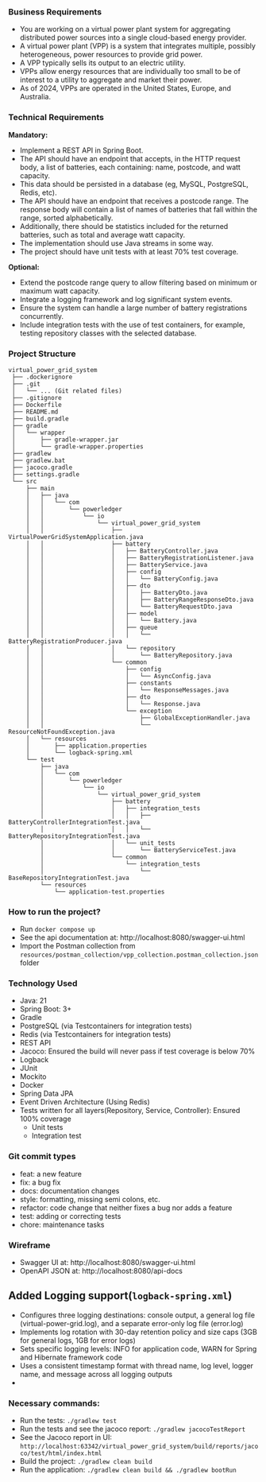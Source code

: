 ### Business Requirements

- You are working on a virtual power plant system for aggregating distributed power sources into a single cloud-based
  energy provider.
- A virtual power plant (VPP) is a system that integrates multiple, possibly heterogeneous, power resources to provide
  grid power.
- A VPP typically sells its output to an electric utility.
- VPPs allow energy resources that are individually too small to be of interest to a utility to aggregate and market
  their power.
- As of 2024, VPPs are operated in the United States, Europe, and Australia.

### Technical Requirements

**Mandatory:**

- Implement a REST API in Spring Boot.
- The API should have an endpoint that accepts, in the HTTP request body, a list of batteries, each containing: name,
  postcode, and watt capacity.
- This data should be persisted in a database (eg, MySQL, PostgreSQL, Redis, etc).
- The API should have an endpoint that receives a postcode range. The response body will contain a list of names of
  batteries that fall within the range, sorted alphabetically.
- Additionally, there should be statistics included for the returned batteries, such as total and average watt capacity.
- The implementation should use Java streams in some way.
- The project should have unit tests with at least 70% test coverage.

**Optional:**

- Extend the postcode range query to allow filtering based on minimum or maximum watt capacity.
- Integrate a logging framework and log significant system events.
- Ensure the system can handle a large number of battery registrations concurrently.
- Include integration tests with the use of test containers, for example, testing repository classes with the selected
  database.

### Project Structure

```
virtual_power_grid_system
 ├── .dockerignore
 ├── .git
 │   └── ... (Git related files)
 ├── .gitignore
 ├── Dockerfile
 ├── README.md
 ├── build.gradle
 ├── gradle
 │   └── wrapper
 │       ├── gradle-wrapper.jar
 │       └── gradle-wrapper.properties
 ├── gradlew
 ├── gradlew.bat
 ├── jacoco.gradle
 ├── settings.gradle
 └── src
     ├── main
     │   ├── java
     │   │   └── com
     │   │       └── powerledger
     │   │           └── io
     │   │               └── virtual_power_grid_system
     │   │                   ├── VirtualPowerGridSystemApplication.java
     │   │                   ├── battery
     │   │                   │   ├── BatteryController.java
     │   │                   │   ├── BatteryRegistrationListener.java
     │   │                   │   ├── BatteryService.java
     │   │                   │   ├── config
     │   │                   │   │   └── BatteryConfig.java
     │   │                   │   ├── dto
     │   │                   │   │   ├── BatteryDto.java
     │   │                   │   │   ├── BatteryRangeResponseDto.java
     │   │                   │   │   └── BatteryRequestDto.java
     │   │                   │   ├── model
     │   │                   │   │   └── Battery.java
     │   │                   │   ├── queue
     │   │                   │   │   └── BatteryRegistrationProducer.java
     │   │                   │   └── repository
     │   │                   │       └── BatteryRepository.java
     │   │                   └── common
     │   │                       ├── config
     │   │                       │   └── AsyncConfig.java
     │   │                       ├── constants
     │   │                       │   └── ResponseMessages.java
     │   │                       ├── dto
     │   │                       │   └── Response.java
     │   │                       └── exception
     │   │                           ├── GlobalExceptionHandler.java
     │   │                           └── ResourceNotFoundException.java
     │   └── resources
     │       ├── application.properties
     │       └── logback-spring.xml
     └── test
         ├── java
         │   └── com
         │       └── powerledger
         │           └── io
         │               └── virtual_power_grid_system
         │                   ├── battery
         │                   │   ├── integration_tests
         │                   │   │   ├── BatteryControllerIntegrationTest.java
         │                   │   │   └── BatteryRepositoryIntegrationTest.java
         │                   │   └── unit_tests
         │                   │       └── BatteryServiceTest.java
         │                   └── common
         │                       └── integration_tests
         │                           └── BaseRepositoryIntegrationTest.java
         └── resources
             └── application-test.properties
```

### How to run the project?

- Run `docker compose up`
- See the api documentation at: http://localhost:8080/swagger-ui.html
- Import the Postman collection from `resources/postman_collection/vpp_collection.postman_collection.json` folder

### Technology Used

- Java: 21
- Spring Boot: 3+
- Gradle
- PostgreSQL (via Testcontainers for integration tests)
- Redis (via Testcontainers for integration tests)
- REST API
- Jacoco: Ensured the build will never pass if test coverage is below 70%
- Logback
- JUnit
- Mockito
- Docker
- Spring Data JPA
- Event Driven Architecture (Using Redis)
- Tests written for all layers(Repository, Service, Controller): Ensured 100% coverage
    - Unit tests
    - Integration test

### Git commit types

- feat: a new feature
- fix: a bug fix
- docs: documentation changes
- style: formatting, missing semi colons, etc.
- refactor: code change that neither fixes a bug nor adds a feature
- test: adding or correcting tests
- chore: maintenance tasks

### Wireframe

- Swagger UI at: http://localhost:8080/swagger-ui.html
- OpenAPI JSON at: http://localhost:8080/api-docs

## Added Logging support(`logback-spring.xml`)

- Configures three logging destinations: console output, a general log file (virtual-power-grid.log), and a separate
  error-only log file (error.log)
- Implements log rotation with 30-day retention policy and size caps (3GB for general logs, 1GB for error logs)
- Sets specific logging levels: INFO for application code, WARN for Spring and Hibernate framework code
- Uses a consistent timestamp format with thread name, log level, logger name, and message across all logging outputs
-

### Necessary commands:

- Run the tests: `./gradlew test`
- Run the tests and see the jacoco report: `./gradlew jacocoTestReport`
- See the Jacoco report in UI:
  `http://localhost:63342/virtual_power_grid_system/build/reports/jacoco/test/html/index.html`
- Build the project: `./gradlew clean build`
- Run the application: `./gradlew clean build && ./gradlew bootRun`

